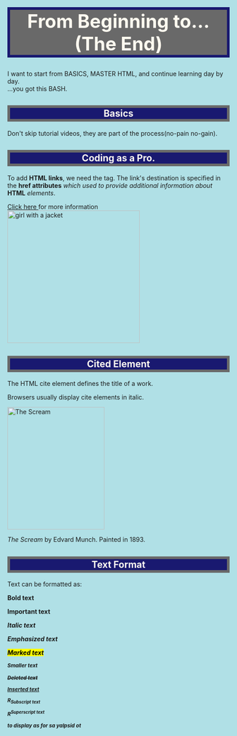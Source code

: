 <!DOCTYPE html>
<html style="background-color:powderblue;" lang="en">
 <head>
  <title>My Journey to HTML</title>
 </head>
  <body>

   <h1 style="border: 6px solid MidnightBlue; background-color:DimGrey; color:FloralWhite; font-size:300%; text-align:center"> From Beginning to... (The End)</h1>
   <p>I want to start from BASICS, MASTER HTML, and continue learning day by day.<br>...you got this BASH.</p>
   <h2 style="border: 6px solid DimGrey; text-align:center; color:FloralWhite; background-color:MidnightBlue;"> Basics</h2>
   <p>Don't skip tutorial videos, they are part of the process(no-pain no-gain).</p>
   <h2 style="border: 6px solid DimGrey;text-align:center; color:FloralWhite; background-color:MidnightBlue;"> Coding as a Pro.</h2>
   <p> To add <b>HTML links</b>, we need the <a> tag. The link's destination is specified in the <b>href attributes</b> <i>which used to  provide additional information about</i> <b>HTML</b> <i>elements</i>.</p>
   <a title="to mail us"; href="atbu.safrecords.com"> Click here </a><l>for more information</l>
   <br> <img src="img_girl.jpg" alt="girl with a jacket" width="300" height="300">
   <h2 style="border: 6px solid DimGrey; text-align:center; color:FloralWhite; background-color:MidnightBlue;"> Cited Element</h2>
   <p>The HTML cite element defines the title of a work.</p>
   <p>Browsers usually display cite elements in italic.</p>
   <img src="img_the_scream.jpg" width="220" height="277" alt="The Scream">
   <p><cite>The Scream</cite> by Edvard Munch. Painted in 1893.</p>
   <h2 style="border: 6px solid DimGrey; text-align:center; color:FloralWhite; background-color:MidnightBlue;"> Text Format</h2>
   <p>Text can be formatted as:</p>
   <p><b>Bold text</b> </P>
   <p><strong>Important text </p>
   <p><i>Italic text</p>
   <p><em>Emphasized text</p>
   <p><mark>Marked text</p>
   <p><small>Smaller text</p>
   <p><del>Deleted text</p>
   <p><ins>Inserted text</p>
   <p>R<sub>Subscript text</p>
   <p>R<sup>Superscript text</p>
   <bdo dir="rtl"> to display as rof sa yalpsid ot</bdo>  
   



</body>
</html>
